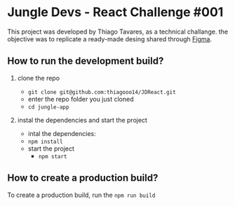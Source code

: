 # Jungle Devs - React Challenge #001

This project was developed by Thiago Tavares, as a technical challange. the objective was to replicate a ready-made desing shared through [Figma](https://www.figma.com/file/iBxoiuoSXy3SiOAnwXo2Np/Frontend-%E2%80%93-Challenge-1B?node-id=0%3A2).

## How to run the development build?

1. clone the repo

   - `git clone git@github.com:thiagooo14/JDReact.git`
   - enter the repo folder you just cloned

   * `cd jungle-app`

2. instal the dependencies and start the project
   - intal the dependencies:
   * `npm install`
   * start the project
     - `npm start`

## How to create a production build?

To create a production build, run the `npm run build`

